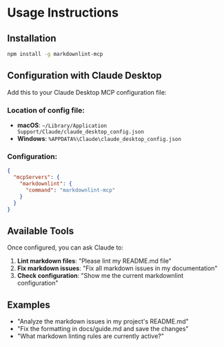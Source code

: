 # Usage Instructions

## Installation

```bash
npm install -g markdownlint-mcp
```

## Configuration with Claude Desktop

Add this to your Claude Desktop MCP configuration file:

### Location of config file:
- **macOS**: `~/Library/Application Support/Claude/claude_desktop_config.json`
- **Windows**: `%APPDATA%\Claude\claude_desktop_config.json`

### Configuration:
```json
{
  "mcpServers": {
    "markdownlint": {
      "command": "markdownlint-mcp"
    }
  }
}
```

## Available Tools

Once configured, you can ask Claude to:

1. **Lint markdown files**: "Please lint my README.md file"
2. **Fix markdown issues**: "Fix all markdown issues in my documentation"
3. **Check configuration**: "Show me the current markdownlint configuration"

## Examples

- "Analyze the markdown issues in my project's README.md"
- "Fix the formatting in docs/guide.md and save the changes"
- "What markdown linting rules are currently active?"
